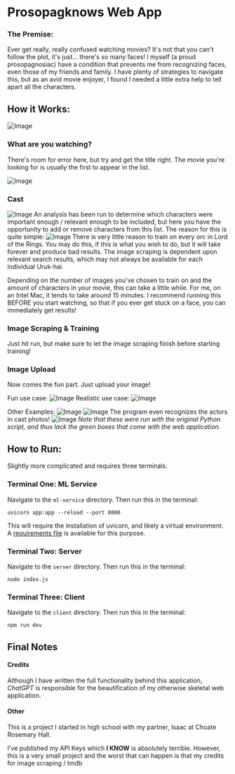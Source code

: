 # Prosopagknows Web App

### The Premise:
Ever get really, really confused watching movies? It's not that you can't follow the plot, it's just... there's so many faces! I myself (a proud prosopagnosiac) have a condition that prevents me from recognizing faces, even those of my friends and family. I have plenty of strategies to navigate this, but as an avid movie enjoyer, I found I needed a little extra help to tell apart all the characters. 

## How it Works:
![Image](./readme_images/search.png)

### What are you watching?
There's room for error here, but try and get the title right. The movie you're looking for is usually the first to appear in the list.

![Image](./readme_images/search_results.png)

### Cast
![Image](./readme_images/cast.png)
An analysis has been run to determine which characters were important enough / relevant enough to be included, but here you have the opportunity to add or remove characters from this list. The reason for this is quite simple:
![Image](./readme_images/uruk-hai.png)
There is very little reason to train on every orc in Lord of the Rings. You may do this, if this is what you wish to do, but it will take forever and produce bad results. The image scraping is dependent upon relevant search results, which may not always be available for each individual Uruk-hai.


Depending on the number of images you've chosen to train on and the amount of characters in your movie, this can take a little while. For me, on an Intel Mac, it tends to take around 15 minutes. I recommend running this BEFORE you start watching, so that if you ever get stuck on a face, you can immediately get results!

### Image Scraping & Training
Just hit run, but make sure to let the image scraping finish before starting training!

### Image Upload
Now comes the fun part. Just upload your image!

Fun use case:
![Image](./readme_images/dune1.png)
Realistic use case:
![Image](./readme_images/dune2.png)

Other Examples:
![Image](./readme_images/SinnersPoster.png)
![Image](./readme_images/council_of_elrond.png)
The program even recognizes the actors in cast photos!
![Image](./readme_images/lotr_cast.png)
*Note that these were run with the original Python script, and thus lack the green boxes that come with the web application.*

## How to Run:

Slightly more complicated and requires three terminals.

### Terminal One: ML Service
Navigate to the `ml-service` directory. Then run this in the terminal:
```shell
uvicorn app:app --reload --port 8000
```
This will require the installation of uvicorn, and likely a virtual environment. A [requirements file](./requirements.txt) is available for this purpose.

### Terminal Two: Server
Navigate to the `server` directory. Then run this in the terminal:
```shell
node index.js
```

### Terminal Three: Client
Navigate to the `client` directory. Then run this in the terminal:
```shell
npm run dev
```

## Final Notes

#### Credits
Although I have written the full functionality behind this application, *ChatGPT* is responsible for the beautification of my otherwise skeletal web application.

#### Other
This is a project I started in high school with my partner, Isaac at Choate Rosemary Hall.

I've published my API Keys which **I KNOW** is absolutely terrible. However, this is a very small project and the worst that can happen is that my credits for image scraping / tmdb